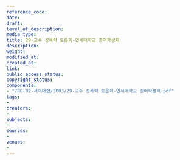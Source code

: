 ```yaml
---
reference_code: 
date: 
draft: 
level_of_description: 
media_type: 
title: 29-교수 성폭력 토론회-연세대학교 총여학생회
description: 
weight: 
modified_at: 
created_at: 
link: 
public_access_status: 
copyright_status: 
components:
- "/RG-02-서여대협/2003/29-교수 성폭력 토론회-연세대학교 총여학생회.pdf"
tags:
- 
creators:
- 
subjects:
- 
sources:
- 
venues:
- 
---
```

